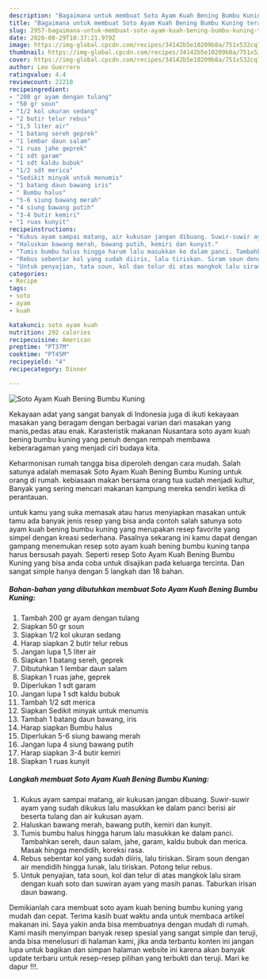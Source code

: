 ```yaml
---
description: "Bagaimana untuk membuat Soto Ayam Kuah Bening Bumbu Kuning teraktual"
title: "Bagaimana untuk membuat Soto Ayam Kuah Bening Bumbu Kuning teraktual"
slug: 2957-bagaimana-untuk-membuat-soto-ayam-kuah-bening-bumbu-kuning-teraktual
date: 2020-08-29T10:37:21.979Z
image: https://img-global.cpcdn.com/recipes/34142b5e10209b8a/751x532cq70/soto-ayam-kuah-bening-bumbu-kuning-foto-resep-utama.jpg
thumbnail: https://img-global.cpcdn.com/recipes/34142b5e10209b8a/751x532cq70/soto-ayam-kuah-bening-bumbu-kuning-foto-resep-utama.jpg
cover: https://img-global.cpcdn.com/recipes/34142b5e10209b8a/751x532cq70/soto-ayam-kuah-bening-bumbu-kuning-foto-resep-utama.jpg
author: Leo Guerrero
ratingvalue: 4.4
reviewcount: 22210
recipeingredient:
- "200 gr ayam dengan tulang"
- "50 gr soun"
- "1/2 kol ukuran sedang"
- "2 butir telur rebus"
- "1,5 liter air"
- "1 batang sereh geprek"
- "1 lembar daun salam"
- "1 ruas jahe geprek"
- "1 sdt garam"
- "1 sdt kaldu bubuk"
- "1/2 sdt merica"
- "Sedikit minyak untuk menumis"
- "1 batang daun bawang iris"
- " Bumbu halus"
- "5-6 siung bawang merah"
- "4 siung bawang putih"
- "3-4 butir kemiri"
- "1 ruas kunyit"
recipeinstructions:
- "Kukus ayam sampai matang, air kukusan jangan dibuang. Suwir-suwir ayam yang sudah dikukus lalu masukkan ke dalam panci berisi air beserta tulang dan air kukusan ayam."
- "Haluskan bawang merah, bawang putih, kemiri dan kunyit."
- "Tumis bumbu halus hingga harum lalu masukkan ke dalam panci. Tambahkan sereh, daun salam, jahe, garam, kaldu bubuk dan merica. Masak hingga mendidih, koreksi rasa."
- "Rebus sebentar kol yang sudah diiris, lalu tiriskan. Siram soun dengan air mendidih hingga lunak, lalu tiriskan. Potong telur rebus."
- "Untuk penyajian, tata soun, kol dan telur di atas mangkok lalu siram dengan kuah soto dan suwiran ayam yang masih panas. Taburkan irisan daun bawang."
categories:
- Recipe
tags:
- soto
- ayam
- kuah

katakunci: soto ayam kuah 
nutrition: 292 calories
recipecuisine: American
preptime: "PT37M"
cooktime: "PT45M"
recipeyield: "4"
recipecategory: Dinner

---
```



![Soto Ayam Kuah Bening Bumbu Kuning](https://img-global.cpcdn.com/recipes/34142b5e10209b8a/751x532cq70/soto-ayam-kuah-bening-bumbu-kuning-foto-resep-utama.jpg)

Kekayaan adat yang sangat banyak di Indonesia juga di ikuti kekayaan masakan yang beragam dengan berbagai varian dari masakan yang manis,pedas atau enak. Karasteristik makanan Nusantara soto ayam kuah bening bumbu kuning yang penuh dengan rempah membawa keberaragaman yang menjadi ciri budaya kita.




Keharmonisan rumah tangga bisa diperoleh dengan cara mudah. Salah satunya adalah memasak Soto Ayam Kuah Bening Bumbu Kuning untuk orang di rumah. kebiasaan makan bersama orang tua sudah menjadi kultur, Banyak yang sering mencari makanan kampung mereka sendiri ketika di perantauan.

untuk kamu yang suka memasak atau harus menyiapkan masakan untuk tamu ada banyak jenis resep yang bisa anda contoh salah satunya soto ayam kuah bening bumbu kuning yang merupakan resep favorite yang simpel dengan kreasi sederhana. Pasalnya sekarang ini kamu dapat dengan gampang menemukan resep soto ayam kuah bening bumbu kuning tanpa harus bersusah payah.
Seperti resep Soto Ayam Kuah Bening Bumbu Kuning yang bisa anda coba untuk disajikan pada keluarga tercinta. Dan sangat simple hanya dengan 5 langkah dan 18 bahan.


<!--inarticleads1-->

##### Bahan-bahan yang dibutuhkan membuat Soto Ayam Kuah Bening Bumbu Kuning:

1. Tambah 200 gr ayam dengan tulang
1. Siapkan 50 gr soun
1. Siapkan 1/2 kol ukuran sedang
1. Harap siapkan 2 butir telur rebus
1. Jangan lupa 1,5 liter air
1. Siapkan 1 batang sereh, geprek
1. Dibutuhkan 1 lembar daun salam
1. Siapkan 1 ruas jahe, geprek
1. Diperlukan 1 sdt garam
1. Jangan lupa 1 sdt kaldu bubuk
1. Tambah 1/2 sdt merica
1. Siapkan Sedikit minyak untuk menumis
1. Tambah 1 batang daun bawang, iris
1. Harap siapkan  Bumbu halus
1. Diperlukan 5-6 siung bawang merah
1. Jangan lupa 4 siung bawang putih
1. Harap siapkan 3-4 butir kemiri
1. Siapkan 1 ruas kunyit




<!--inarticleads2-->

##### Langkah membuat  Soto Ayam Kuah Bening Bumbu Kuning:

1. Kukus ayam sampai matang, air kukusan jangan dibuang. Suwir-suwir ayam yang sudah dikukus lalu masukkan ke dalam panci berisi air beserta tulang dan air kukusan ayam.
1. Haluskan bawang merah, bawang putih, kemiri dan kunyit.
1. Tumis bumbu halus hingga harum lalu masukkan ke dalam panci. Tambahkan sereh, daun salam, jahe, garam, kaldu bubuk dan merica. Masak hingga mendidih, koreksi rasa.
1. Rebus sebentar kol yang sudah diiris, lalu tiriskan. Siram soun dengan air mendidih hingga lunak, lalu tiriskan. Potong telur rebus.
1. Untuk penyajian, tata soun, kol dan telur di atas mangkok lalu siram dengan kuah soto dan suwiran ayam yang masih panas. Taburkan irisan daun bawang.




Demikianlah cara membuat soto ayam kuah bening bumbu kuning yang mudah dan cepat. Terima kasih buat waktu anda untuk membaca artikel makanan ini. Saya yakin anda bisa membuatnya dengan mudah di rumah. Kami masih menyimpan banyak resep spesial yang sangat simple dan teruji, anda bisa menelusuri di halaman kami, jika anda terbantu konten ini jangan lupa untuk bagikan dan simpan halaman website ini karena akan banyak update terbaru untuk resep-resep pilihan yang terbukti dan teruji. Mari ke dapur !!!. 
